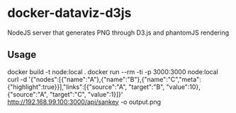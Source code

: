 # docker-dataviz-d3js
NodeJS server that generates PNG through D3.js and phantomJS rendering

## Usage

  docker build -t node:local .
  docker run --rm -ti -p 3000:3000 node:local
  curl -d '{"nodes":[{"name":"A"},{"name":"B"},{"name":"C","meta":{"highlight":true}}],"links":[{"source":"A", "target":"B", "value":10},{"source":"A", "target":"C", "value":1}]}' http://192.168.99.100:3000/api/sankey -o output.png  
  

